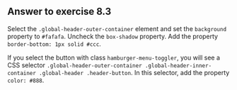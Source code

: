 ## Answer to exercise 8.3

Select the `.global-header-outer-container` element and set the `background` property to `#fafafa`.
Uncheck the `box-shadow` property.
Add the property `border-bottom: 1px solid #ccc`.

If you select the button with class `hamburger-menu-toggler`, 
you will see a CSS selector `.global-header-outer-container .global-header-inner-container .global-header .header-button`.
In this selector, add the property `color: #888`.
